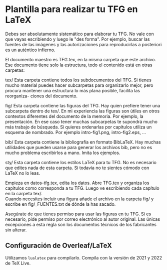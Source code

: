 Plantilla para realizar tu TFG en LaTeX
=======================================

Debes ser absolutamente sistemático para elaborar tu TFG. No vale con que vayas
escribiendo y luego le "des forma".  Por ejemplo, buscar las fuentes de las 
imágenes y las autorizaciones para reproducirlas a posteriori es un auténtico 
infierno.

El documento maestro es TFG.tex, en la misma carpeta que este archivo. Ese 
documento tiene solo la estructura, todo el contenido está en otras carpetas:

tex/    Esta carpeta contiene todos los subdocumentos del TFG. Si tienes mucho
        material puedes hacer subcarpetas para organizarlo mejor, pero procura
        mantener una estructura lo más plana posible, facilita las reorganiza-
        ciones del documento.

fig/    Esta carpeta contiene las figuras del TFG. Hay quien prefiere tener una
        subcarpeta dentro de tex/. En mi experiencia las figuras son útiles en
        otros contextos diferentes del documento de la memoria.  Por ejemplo,
        la presentación.  En ese caso tener muchas subcarpetas te supondrá mucho
        más trabajo de búsqueda.  Si quieres ordenarlas por capítulos utiliza
        un esquema de nombrado. Por ejemplo intro-fig1.png, intro-fig2.eps, ...

bib/    Esta carpeta contiene la bibliografía en formato BibLaTeX.  Hay muchas 
        utilidades que pueden usarse para generar los archivos bib, pero no es 
        mucho problema escribirlos a mano.  Imita los ejemplos.

sty/    Esta carpeta contiene los estilos LaTeX para tu TFG. No es necesario que
        edites nada de esta carpeta. Si todavía no te sientes cómodo con LaTeX
        no lo leas.

Empieza en datos-tfg.tex, edita los datos.  Abre TFG.tex y organiza los capítulos 
como corresponda a tu TFG.  Luego ve escribiendo cada capítulo en la carpeta tex/.  
Cuando necesites incluir una figura añade el archivo en la carpeta fig/ y escribe 
en fig/_FUENTES.txt de dónde la has sacado.  

Asegúrate de que tienes permiso para usar las figuras en tu TFG. Si es necesario, 
pide permiso por correo electrónico al autor original. Las únicas excepciones a 
esta regla son los documentos técnicos de los fabricantes sin alterar.

Configuración de Overleaf/LaTeX
-------------------------------

Utilizamos `lualatex` para compilarlo. Compila con la versión de 2021 y 2022 de TeX Live.
